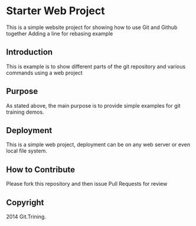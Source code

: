 # Starter Web Project

This is a simple website project for showing how to use Git and Github together
Adding a line for rebasing example

## Introduction

This is example is to show different parts of the git repository and various commands using a web project

## Purpose

As stated above, the main purpose is to provide simple examples for git training demos.


## Deployment

This is a simple web project, deployment can be on any web server or even local file system.

## How to Contribute

Please fork this repository and then issue Pull Requests for review

## Copyright

2014 Git.Trining.